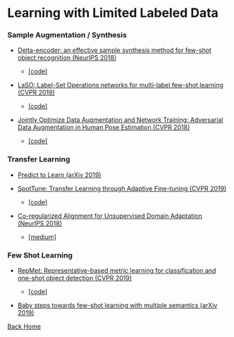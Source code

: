 # Learning with Limited Labeled Data

### Sample Augmentation / Synthesis

- [Delta-encoder: an effective sample synthesis method for few-shot object recognition (NeurIPS 2018)](http://arxiv.org/abs/1806.04734v3)
    - [[code]](https://github.com/EliSchwartz/DeltaEncoder)

- [LaSO: Label-Set Operations networks for multi-label few-shot learning (CVPR 2019)](http://arxiv.org/abs/1902.09811v1)
    - [[code]](https://github.com/leokarlin/LaSO)

- [Jointly Optimize Data Augmentation and Network Training: Adversarial Data Augmentation in Human Pose Estimation (CVPR 2018)](https://arxiv.org/abs/1805.09707v1)
    - [[code]](https://github.com/zhiqiangdon/pose-adv-aug)

### Transfer Learning 

- [Predict to Learn  (arXiv 2019)](http://arxiv.org/abs/1908.07630v1)

- [SpotTune: Transfer Learning through Adaptive Fine-tuning (CVPR 2019)](http://arxiv.org/abs/1811.08737v1)
    - [[code]](https://github.com/gyhui14/spottune)

- [Co-regularized Alignment for Unsupervised Domain Adaptation (NeurIPS 2018) ](https://arxiv.org/abs/1811.05443)
    - [[medium]](https://medium.com/@MITIBMLab/co-regularized-domain-alignment-2989384343b)

### Few Shot Learning

- [RepMet: Representative-based metric learning for classification and one-shot object detection (CVPR 2019)](http://arxiv.org/abs/1806.04728v3) 
    - [[code]]( https://github.com/jshtok/RepMet)

- [Baby steps towards few-shot learning with multiple semantics (arXiv 2019)](https://arxiv.org/abs/1906.01905v1)

[Back Home](http://lwllstaging-mh.mybluemix.net)
